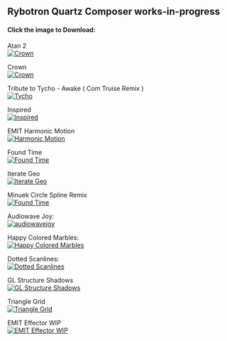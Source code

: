 Rybotron Quartz Composer works-in-progress
------------------------------------------
#### Click the image to Download:

Atan 2
<br />
[![Crown](/images/atan2.png)](http://bit.ly/rybotron_atan2)

Crown
<br />
[![Crown](/images/crown.png)](http://bit.ly/rybotron_crown)

Tribute to Tycho - Awake ( Com Truise Remix )
<br />
[![Tycho](/images/tycho.png)](http://bit.ly/qctychoremix)

Inspired
<br />
[![Inspired](/images/inspired.png)](http://bit.ly/rybotron_inspired)

EMIT Harmonic Motion
<br />
[![Harmonic Motion](/images/emitharmonicmotion1.png)](http://bit.ly/harmonicmotion1)

Found Time
<br />
[![Found Time](/images/foundtime.png)](http://bit.ly/13I1XV1)

Iterate Geo
<br />
[![Iterate Geo](/images/iterategeo.png)](http://bit.ly/rybotron_iterategeo)

Minuek Circle Spline Remix
<br />
[![Found Time](/images/minuekcirclesplineremix.png)](http://bit.ly/17glpeW)

Audiowave Joy:
<br />
[![audiowavejoy](/images/audiowavejoy.png)](http://bit.ly/17glpeW)

Happy Colored Marbles:
<br />
[![Happy Colored Marbles](/images/happycoloredmarbles.png)](http://bit.ly/1cGZHmT)

Dotted Scanlines:
<br />
[![Dotted Scanlines](/images/dottedscanlines.png)](http://bit.ly/HB9ywa)

GL Structure Shadows
<br />
[![GL Structure Shadows](/images/glstructureshadows.png)](http://bit.ly/11ANXrc)

Triangle Grid
<br />
[![Triangle Grid](/images/trianglegrid.png)](http://bit.ly/1bYccdt)

EMIT Effector WIP
<br />
[![EMIT Effector WIP](/images/emiteffectorwip.png)](http://bit.ly/1nH2b62)
